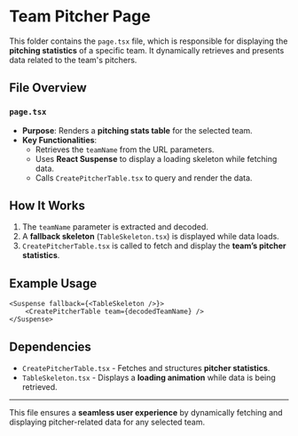 # Team Pitcher Page

This folder contains the `page.tsx` file, which is responsible for displaying the **pitching statistics** of a specific team. It dynamically retrieves and presents data related to the team's pitchers.

## File Overview

### `page.tsx`
- **Purpose**: Renders a **pitching stats table** for the selected team.
- **Key Functionalities**:
  - Retrieves the `teamName` from the URL parameters.
  - Uses **React Suspense** to display a loading skeleton while fetching data.
  - Calls `CreatePitcherTable.tsx` to query and render the data.

## How It Works
1. The `teamName` parameter is extracted and decoded.
2. A **fallback skeleton** (`TableSkeleton.tsx`) is displayed while data loads.
3. `CreatePitcherTable.tsx` is called to fetch and display the **team’s pitcher statistics**.

## Example Usage
```tsx
<Suspense fallback={<TableSkeleton />}>
    <CreatePitcherTable team={decodedTeamName} />
</Suspense>
```

## Dependencies
- `CreatePitcherTable.tsx` - Fetches and structures **pitcher statistics**.
- `TableSkeleton.tsx` - Displays a **loading animation** while data is being retrieved.

---
This file ensures a **seamless user experience** by dynamically fetching and displaying pitcher-related data for any selected team.

